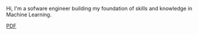 Hi, I'm a sofware engineer building my foundation of skills and knowledge in Machine Learning.

[PDF](./stephan-kostov-cv.pdf)

